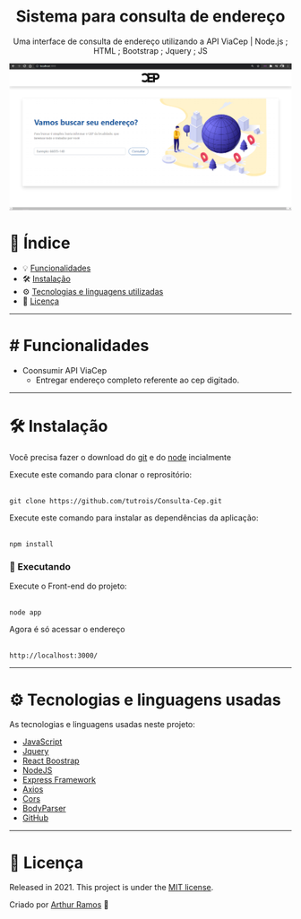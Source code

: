 <h1 align="center">
 Sistema para consulta de endereço 
</h1>

<p align="center">
Uma interface de consulta de endereço utilizando a API ViaCep | Node.js ; HTML ; Bootstrap ; Jquery ; JS
</p>

![image](https://github.com/tutrois/Consulta-Cep/blob/main/layout_ui-ux/Captura%20de%20tela%201.png?raw=true)

# 📌 Índice
* 💡 [Funcionalidades](#features)
* 🛠 [Instalação](#Installation)
* ⚙ [Tecnologias e linguagens utilizadas](#TechnologiesUsed)
* 🧾 [Licença](#License)
***

# <a name="features"></a> # Funcionalidades

* Coonsumir API ViaCep
  * Entregar endereço completo referente ao cep digitado.
 
***

# <a name="Installation"></a>🛠 Instalação

Você precisa fazer o download do [git](https://git-scm.com) e do [node](https://nodejs.org/en/download/) incialmente

Execute este comando para clonar o reprositório:

```git

git clone https://github.com/tutrois/Consulta-Cep.git

```

Execute este comando para instalar as dependências da aplicação:

```

npm install

```

### 🎲 Executando

Execute o Front-end do projeto:
```

node app

```
Agora é só acessar o endereço 
```

http://localhost:3000/

```

***
# <a name="TechnologiesUsed"></a> ⚙ Tecnologias e linguagens usadas
As tecnologias e linguagens usadas neste projeto:

- [JavaScript](https://developer.mozilla.org/en-US/docs/Web/JavaScript)
- [Jquery](https://jquery.com/)
- [React Boostrap](https://react-bootstrap.github.io)
- [NodeJS](https://nodejs.org/en/)
- [Express Framework](https://expressjs.com/pt-br/)
- [Axios](https://github.com/axios/axios)
- [Cors](https://www.npmjs.com/package/cors)
- [BodyParser](https://www.npmjs.com/package/body-parser)
- [GitHub](https://github.com/)


***

# <a name="License"></a>🧾 Licença 

Released in 2021. This project is under the [MIT license](https://github.com/AleNoia/client-manager/blob/main/LICENSE).

Criado por [Arthur Ramos](https://github.com/tutrois) 👋

